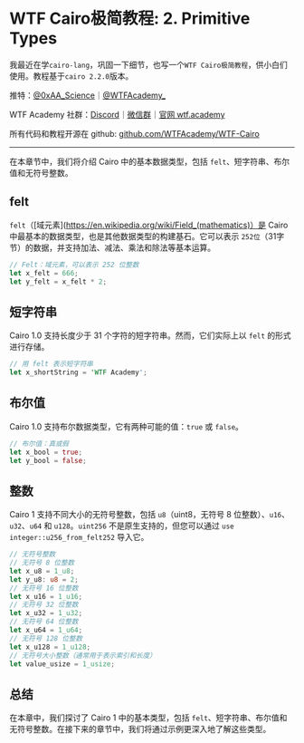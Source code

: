# WTF Cairo极简教程: 2. Primitive Types

我最近在学`cairo-lang`，巩固一下细节，也写一个`WTF Cairo极简教程`，供小白们使用。教程基于`cairo 2.2.0`版本。

推特：[@0xAA_Science](https://twitter.com/0xAA_Science)｜[@WTFAcademy_](https://twitter.com/WTFAcademy_)

WTF Academy 社群：[Discord](https://discord.gg/5akcruXrsk)｜[微信群](https://docs.google.com/forms/d/e/1FAIpQLSe4KGT8Sh6sJ7hedQRuIYirOoZK_85miz3dw7vA1-YjodgJ-A/viewform?usp=sf_link)｜[官网 wtf.academy](https://wtf.academy)

所有代码和教程开源在 github: [github.com/WTFAcademy/WTF-Cairo](https://github.com/WTFAcademy/WTF-Cairo)

---

在本章节中，我们将介绍 Cairo 中的基本数据类型，包括 `felt`、短字符串、布尔值和无符号整数。

## felt

`felt`（[域元素](https://en.wikipedia.org/wiki/Field_(mathematics)）是 Cairo 中最基本的数据类型，也是其他数据类型的构建基石。它可以表示 `252位`（31字节）的数据，并支持加法、减法、乘法和除法等基本运算。

```rust
// Felt：域元素，可以表示 252 位整数
let x_felt = 666;
let y_felt = x_felt * 2;
```

## 短字符串

Cairo 1.0 支持长度少于 31 个字符的短字符串。然而，它们实际上以 `felt` 的形式进行存储。

```rust
// 用 felt 表示短字符串
let x_shortString = 'WTF Academy';
```

## 布尔值

Cairo 1.0 支持布尔数据类型，它有两种可能的值：`true` 或 `false`。

```rust
// 布尔值：真或假
let x_bool = true;
let y_bool = false;
```

## 整数

Cairo 1 支持不同大小的无符号整数，包括 `u8`（uint8，无符号 8 位整数）、`u16`、`u32`、`u64` 和 `u128`。`uint256` 不是原生支持的，但您可以通过 `use integer::u256_from_felt252` 导入它。

```rust
// 无符号整数
// 无符号 8 位整数
let x_u8 = 1_u8;
let y_u8: u8 = 2;
// 无符号 16 位整数
let x_u16 = 1_u16;
// 无符号 32 位整数
let x_u32 = 1_u32;
// 无符号 64 位整数
let x_u64 = 1_u64;
// 无符号 128 位整数
let x_u128 = 1_u128;
// 无符号大小整数（通常用于表示索引和长度）
let value_usize = 1_usize;
```

## 总结

在本章中，我们探讨了 Cairo 1 中的基本类型，包括 `felt`、短字符串、布尔值和无符号整数。在接下来的章节中，我们将通过示例更深入地了解这些类型。